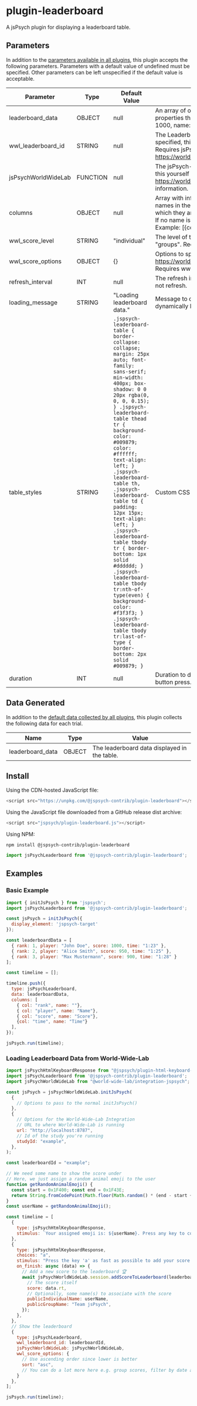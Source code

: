# plugin-leaderboard

A jsPsych plugin for displaying a leaderboard table.

## Parameters

In addition to the [parameters available in all plugins](https://jspsych.org/latest/overview/plugins.md#parameters-available-in-all-plugins), this plugin accepts the following parameters. Parameters with a default value of undefined must be specified. Other parameters can be left unspecified if the default value is acceptable.

| Parameter           | Type             | Default Value      | Description                              |
| ------------------- | ---------------- | ------------------ | ---------------------------------------- |
| leaderboard_data    | OBJECT           | null               | An array of objects containing leaderboard data. Each object should have properties that will be displayed as columns. Example: [{rank: 1, score: 1000, name: "Player 1"}] |
| wwl_leaderboard_id  | STRING           | null               | The LeaderboardId in World-Wide-Lab (https://worldwidelab.org/). If specified, this will automatically download and display leaderboard data. Requires jsPsychWorldWideLab to be set. See https://worldwidelab.org/guides/leaderboards.html for more information. |
| jsPsychWorldWideLab | FUNCTION         | null               | The jsPsych-WorldWideLab integration. You will need to import and load this yourself and then just pass it here. See https://worldwidelab.org/guides/integration-jsPsych.html for more information. |
| columns             | OBJECT           | null               | Array with information about the table columns. Should match the property names in the data objects. The order of the columns will be the order in which they are displayed and the supplied names will be used as headers. If no name is supplied, the property name itself will be used as header. Example: [{col: "name", name: "Player Name"}, {col: score}] |
| wwl_score_level     | STRING           | "individual"       | The level of the scores to retrieve from WWL. Either "individual" or "groups". Requires wwl_leaderboard_id. |
| wwl_score_options   | OBJECT           | {}                 | Options to specify how scores should be retrieved from WWL. See: https://worldwidelab.org/reference/client.getleaderoardscoresoptions.html Requires wwl_leaderboard_id. |
| refresh_interval    | INT              | null               | The refresh interval in seconds to update the leaderboard data. If null, will not refresh. |
| loading_message     | STRING           | "Loading leaderboard data." | Message to display while loading leaderboard data. Only displayed when dynamically loading data. |
| table_styles        | STRING           | `.jspsych-leaderboard-table { border-collapse: collapse; margin: 25px auto; font-family: sans-serif; min-width: 400px; box-shadow: 0 0 20px rgba(0, 0, 0, 0.15); } .jspsych-leaderboard-table thead tr { background-color: #009879; color: #ffffff; text-align: left; } .jspsych-leaderboard-table th, .jspsych-leaderboard-table td { padding: 12px 15px; text-align: left; } .jspsych-leaderboard-table tbody tr { border-bottom: 1px solid #dddddd; } .jspsych-leaderboard-table tbody tr:nth-of-type(even) { background-color: #f3f3f3; } .jspsych-leaderboard-table tbody tr:last-of-type { border-bottom: 2px solid #009879; }` | Custom CSS styles for the table (optional) |
| duration            | INT              | null               | Duration to display the leaderboard in milliseconds. If null, will require button press. |

## Data Generated

In addition to the [default data collected by all plugins](https://jspsych.org/latest/overview/plugins.md#data-collected-by-all-plugins), this plugin collects the following data for each trial.

| Name             | Type    | Value                                        |
| ---------------- | ------- | -------------------------------------------- |
| leaderboard_data | OBJECT  | The leaderboard data displayed in the table. |

## Install

Using the CDN-hosted JavaScript file:

```js
<script src="https://unpkg.com/@jspsych-contrib/plugin-leaderboard"></script>
```

Using the JavaScript file downloaded from a GitHub release dist archive:

```js
<script src="jspsych/plugin-leaderboard.js"></script>
```

Using NPM:

```
npm install @jspsych-contrib/plugin-leaderboard
```

```js
import jsPsychLeaderboard from '@jspsych-contrib/plugin-leaderboard';
```

## Examples

### Basic Example

```javascript
import { initJsPsych } from 'jspsych';
import jsPsychLeaderboard from '@jspsych-contrib/plugin-leaderboard';

const jsPsych = initJsPsych({
  display_element: 'jspsych-target'
});

const leaderboardData = [
  { rank: 1, player: "John Doe", score: 1000, time: "1:23" },
  { rank: 2, player: "Alice Smith", score: 950, time: "1:25" },
  { rank: 3, player: "Max Mustermann", score: 900, time: "1:28" }
];

const timeline = [];

timeline.push({
  type: jsPsychLeaderboard,
  data: leaderboardData,
  columns: [
    { col: "rank", name: ""},
    { col: "player", name: "Name"},
    { col: "score", name: "Score"},
    {col: "time", name: "Time"}
  ],
});

jsPsych.run(timeline);
```

### Loading Leaderboard Data from World-Wide-Lab

```javascript
import jsPsychHtmlKeyboardResponse from "@jspsych/plugin-html-keyboard-response";
import jsPsychLeaderboard from '@jspsych-contrib/plugin-leaderboard';
import jsPsychWorldWideLab from "@world-wide-lab/integration-jspsych";

const jsPsych = jsPsychWorldWideLab.initJsPsych(
  {
    // Options to pass to the normal initJsPsych()
  },
  {
    // Options for the World-Wide-Lab Integration
    // URL to where World-Wide-Lab is running
    url: "http://localhost:8787",
    // Id of the study you're running
    studyId: "example",
  },
);

const leaderboardId = "example";

// We need some name to show the score under
// Here, we just assign a random animal emoji to the user
function getRandomAnimalEmoji() {
  const start = 0x1F400; const end = 0x1F43E;
  return String.fromCodePoint(Math.floor(Math.random() * (end - start + 1)) + start);
}
const userName = getRandomAnimalEmoji();

const timeline = [
  {
    type: jsPsychHtmlKeyboardResponse,
    stimulus: `Your assigned emoji is: ${userName}. Press any key to continue.`,
  },
  {
    type: jsPsychHtmlKeyboardResponse,
    choices: "a",
    stimulus: "Press the key 'a' as fast as possible to add your score to the leaderboard.",
    on_finish: async (data) => {
      // Add a new score to the leaderboard 🏆️
      await jsPsychWorldWideLab.session.addScoreToLeaderboard(leaderboardId, {
        // The score itself
        score: data.rt,
        // Optionally, some name(s) to associate with the score
        publicIndividualName: userName,
        publicGroupName: "Team jsPsych",
      });
    },
  },
  // Show the leaderboard
  {
    type: jsPsychLeaderboard,
    wwl_leaderboard_id: leaderboardId,
    jsPsychWorldWideLab: jsPsychWorldWideLab,
    wwl_score_options: {
      // Use ascending order since lower is better
      sort: "asc",
      // You can do a lot more here e.g. group scores, filter by date and aggregate scores
    }
  },
];

jsPsych.run(timeline);
```
